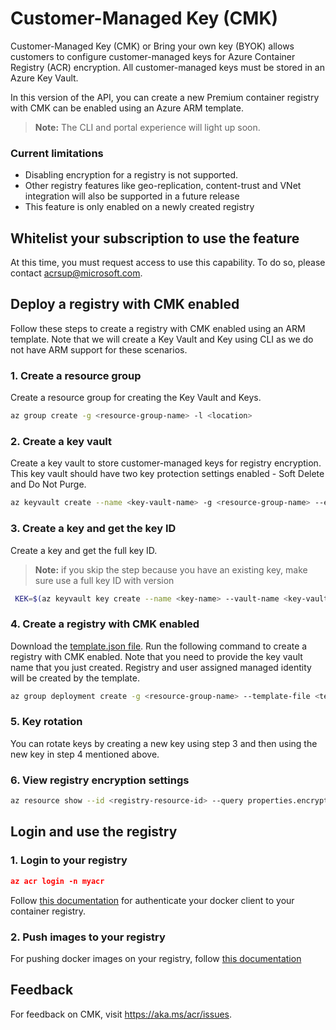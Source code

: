 # Customer-Managed Key (CMK)

Customer-Managed Key (CMK) or Bring your own key (BYOK) allows customers to configure customer-managed keys for Azure Container Registry (ACR) encryption. All customer-managed keys must be stored in an Azure Key Vault.

In this version of the API, you can create a new Premium container registry with CMK can be enabled using an Azure ARM template. 

> **Note:** The  CLI  and portal experience will light up soon.

### Current limitations

* Disabling encryption for a registry is not supported.
* Other registry features like geo-replication, content-trust and VNet integration will also be supported in a future release
* This feature is only enabled on a newly created registry

## Whitelist your subscription to use the feature

At this time, you must request access to use this capability. To do so, please contact acrsup@microsoft.com.

## Deploy a registry with CMK enabled

Follow these steps to create a registry with CMK enabled using an ARM template. Note that we will create a Key Vault and Key using CLI as we do not have ARM support for these scenarios.

### 1. Create a resource group

Create a resource group for creating the Key Vault and Keys.

```bash
az group create -g <resource-group-name> -l <location>
```

### 2. Create a key vault

Create a key vault to store customer-managed keys for registry encryption. This key vault should have two key protection settings enabled - Soft Delete and Do Not Purge. 

```bash
az keyvault create --name <key-vault-name> -g <resource-group-name> --enable-soft-delete --enable-purge-protection
```

### 3. Create a key and get the key ID

Create a key and get the full key ID. 
> **Note:** if you skip the step because you have an existing key, make sure use a full key ID with version

```bash
 KEK=$(az keyvault key create --name <key-name> --vault-name <key-vault-name> --query key.kid -o tsv)
 ```

### 4. Create a registry with CMK enabled

Download the [template.json file](https://github.com/Azure/acr/blob/master/docs/CMK/template.json). Run the following command to create a registry with CMK enabled. Note that you need to provide the key vault name that you just created. Registry and user assigned managed identity will be created by the template.

```bash
az group deployment create -g <resource-group-name> --template-file <template.json> --parameters vault_name=<key-vault-name> registry_name=<registry-name> identity_name=<managed-identity> kek_id=$KEK
```

### 5. Key rotation

You can rotate keys by creating a new key using step 3 and then using the new key in step 4 mentioned above.

### 6. View registry encryption settings

```bash
az resource show --id <registry-resource-id> --query properties.encryption --api-version 2019-12-01-preview
```

## Login and use the registry

### 1. Login to your registry

```json
az acr login -n myacr
```

Follow [this documentation](https://docs.microsoft.com/en-us/azure/container-registry/container-registry-authentication) for authenticate your docker client to your container registry.

### 2. Push images to your registry

For pushing docker images on your registry, follow [this documentation](https://docs.microsoft.com/en-us/azure/container-registry/container-registry-get-started-docker-cli)

## Feedback

For feedback on CMK, visit https://aka.ms/acr/issues.
